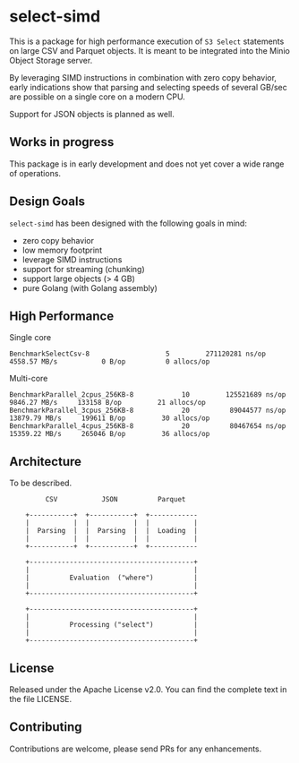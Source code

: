 # select-simd

This is a package for high performance execution of `S3 Select` statements on large CSV and Parquet objects. It is meant to be integrated into the Minio Object Storage server.

By leveraging SIMD instructions in combination with zero copy behavior, early indications show that parsing and selecting speeds of several GB/sec are possible on a single core on a modern CPU.

Support for JSON objects is planned as well.

## Works in progress

This package is in early development and does not yet cover a wide range of operations.

## Design Goals

`select-simd` has been designed with the following goals in mind:

- zero copy behavior
- low memory footprint
- leverage SIMD instructions
- support for streaming (chunking)
- support large objects (> 4 GB)
- pure Golang (with Golang assembly)

## High Performance

Single core

```
BenchmarkSelectCsv-8                   5         271120281 ns/op        4558.57 MB/s           0 B/op          0 allocs/op
```

Multi-core
```
BenchmarkParallel_2cpus_256KB-8            10         125521689 ns/op         9846.27 MB/s     133158 B/op         21 allocs/op
BenchmarkParallel_3cpus_256KB-8            20          89044577 ns/op        13879.79 MB/s     199611 B/op         30 allocs/op
BenchmarkParallel_4cpus_256KB-8            20          80467654 ns/op        15359.22 MB/s     265046 B/op         36 allocs/op
```

## Architecture

To be described.

```
         CSV           JSON          Parquet

    +-----------+  +-----------+  +------------
    |           |  |           |  |           |
    |  Parsing  |  |  Parsing  |  |  Loading  |
    |           |  |           |  |           |
    +-----------+  +-----------+  +------------

    +-----------------------------------------+
    |                                         |
    |          Evaluation  ("where")          |
    |                                         |
    +-----------------------------------------+

    +-----------------------------------------+
    |                                         |
    |          Processing ("select")          |
    |                                         |
    +-----------------------------------------+
```

## License

Released under the Apache License v2.0. You can find the complete text in the file LICENSE.

## Contributing

Contributions are welcome, please send PRs for any enhancements.
